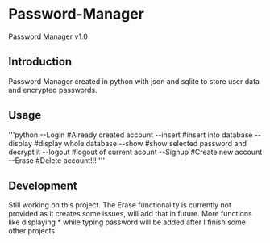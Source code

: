 # Password-Manager
Password Manager v1.0

## Introduction
Password Manager created in python with json and sqlite to store user data and encrypted passwords.

## Usage
'''python
--Login  #Already created account
  --insert        #insert into database
  --display       #display whole database
  --show          #show selected password and decrypt it
  --logout        #logout of current acount
--Signup #Create new account
--Erase  #Delete account!!!
'''

## Development
Still working on this project.
The Erase functionality is currently not provided as it creates some issues, will add that in future.
More functions like displaying * while typing password will be added after I finish some other projects.
